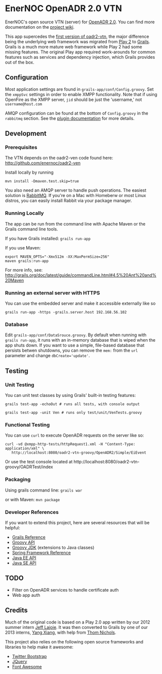 # EnerNOC OpenADR 2.0 VTN

EnerNOC's open source VTN (server) for [OpenADR 2.0](http://openadr.org).  You can find more 
documentation on the [project wiki](http://github.com/EnerNOC/oadr2-vtn-new/wiki/).

This app supercedes the [first version of oadr2-vtn](http://github.com/EnerNOC/oadr2-vtn), 
the major difference being the underlying web framework 
was migrated from [Play 2](http://www.playframework.com/) to [Grails](http://grails.org/).
Grails is a much more mature web framework while Play 2 had some missing features.
The original Play app required work-arounds for common features such as services and 
dependency injection, which Grails provides out of the box.

## Configuration

Most application settings are found in `grails-app/conf/Config.groovy`.  Set the `xmppSvc`
settings in order to enable XMPP functionality.  Note that if using OpenFire as the 
XMPP server, `jid` should be just the 'username,' not `username@host.com`

AMQP configuration can be found at the bottom of `Config.groovy` in the `rabbitmq` section.
See the [plugin documentation](http://grails-plugins.github.io/grails-rabbitmq/docs/manual/)
for more details.


## Development

### Prerequisites

The VTN depends on the oadr2-ven code found here: http://github.com/enernoc/oadr2-ven

Install locally by running 

    mvn install -Dmaven.test.skip=true

You also need an AMQP server to handle push operations.  The easiest solution is 
[RabbitMQ](http://www.rabbitmq.com/download.html).  If you're on a Mac with Homeberw or
most Linux distros, you can easily install Rabbit via your package manager.


### Running Locally

The app can be run from the command line with Apache Maven or the Grails command line tools.

If you have Grails installed: `grails run-app`

If you use Maven:

    export MAVEN_OPTS="-Xmx512m -XX:MaxPermSize=256"
    maven grails:run-app

For more info, see: http://grails.org/doc/latest/guide/commandLine.html#4.5%20Ant%20and%20Maven 


### Running an external server with HTTPS

You can use the embedded server and make it accessible externally like so
 
    grails run-app -https -grails.server.host 192.168.56.102

### Database

Edit `grails-app/conf/DataSrouce.groovy`.  By default when running with `grails run-app`, 
it runs with an in-memory database that is wiped when the app shuts down.  If you want to 
use a simple, file-based database that persists betwen shutdowns, you can remove the
`mem:` from the `url` parameter and change `dbCreate='update'`.


## Testing

### Unit Testing

You can unit test classes by using Grails' built-in testing features:

    grails test-app -echoOut # runs all tests, with console output

    grails test-app -unit Ven # runs only test/unit/VenTests.groovy


### Functional Testing

You can use `curl` to execute OpenADR requests on the server like so:

    curl -vd @xmpp-http-tests/httpRequest1.xml -H "Content-Type: application/xml" \
       http://localhost:8080/oadr2-vtn-groovy/OpenADR2/Simple/EiEvent

Or use the test console located at http://localhost:8080/oadr2-vtn-groovy/OADRTest/index


### Packaging

Using grails command line: `grails war`

or with Maven: `mvn package`


### Developer References

If you want to extend this project, here are several resources that will be helpful:

* [Grails Reference](http://grails.org/doc/2.2.1/guide/index.html)
* [Groovy API](http://groovy.codehaus.org/api/)
* [Groovy JDK](http://groovy.codehaus.org/groovy-jdk.html) (extensions to Java classes)
* [Spring Framework Reference](http://static.springsource.org/spring/docs/3.1.x/javadoc-api/)
* [Java EE API](http://docs.oracle.com/javaee/6/api/)
* [Java SE API](http://docs.oracle.com/javase/7/docs/api/)


## TODO

* Filter on OpenADR services to handle certificate auth
* Web app auth

## Credits 

Much of the original code is based on a Play 2.0 app written by our 2012 summer intern 
[Jeff Lajoie](http://www.linkedin.com/pub/jeff-lajoie/5b/424/109).  It was then converted
to Grails by one of our 2013 interns, [Yang Xiang](www.linkedin.com/pub/yang-xiang/6b/36/300), 
with help from [Thom Nichols](http://open.enernoc.com/profiles/thom.html).


This project also relies on the following open source frameworks and libraries to help make it awesome:

* [Twitter Bootstrap](http://twitter.github.io/bootstrap/index.html)
* [JQuery](http://jquery.com/) 
* [Font Awesome](http://fortawesome.github.com/Font-Awesome/)

